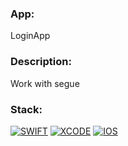 ### App: 
LoginApp

### Description:

Work with segue 

### Stack:
<a href="">![SWIFT](https://img.shields.io/badge/-SWIFT-orange)</a>
<a href="">![XCODE](https://img.shields.io/badge/-XCODE-blueviolet)</a>
<a href="">![IOS](https://img.shields.io/badge/-iOS-blue)</a>
